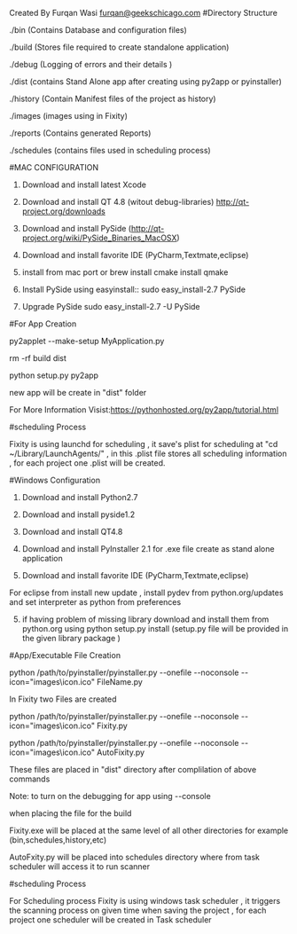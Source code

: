 Created By Furqan Wasi <furqan@geekschicago.com>
#Directory Structure

./bin (Contains Database and configuration files)

./build (Stores file required to create standalone application)

./debug (Logging of errors and their details )

./dist  (contains Stand Alone app after creating using py2app or pyinstaller)

./history (Contain Manifest files of the project as history)

./images (images using in Fixity)

./reports (Contains generated Reports)

./schedules (contains files used in scheduling process) 


#MAC CONFIGURATION

1) Download and install latest Xcode

2) Download and install QT 4.8 (witout debug-libraries) http://qt-project.org/downloads

3) Download and install PySide (http://qt-project.org/wiki/PySide_Binaries_MacOSX)

3) Download and install favorite IDE (PyCharm,Textmate,eclipse)

4) install from mac port or brew
       install cmake
       install qmake


4) Install PySide using easyinstall:: sudo easy_install-2.7 PySide

5) Upgrade PySide sudo easy_install-2.7 -U PySide

#For App Creation

py2applet --make-setup MyApplication.py

rm -rf build dist

python setup.py py2app

new app will be create in "dist" folder

For More Information Visist:https://pythonhosted.org/py2app/tutorial.html

#scheduling Process

Fixity is using launchd for scheduling , it save's plist for scheduling at "cd ~/Library/LaunchAgents/" , in this .plist file stores all scheduling information , for each project one .plist will be created.


#Windows Configuration

1) Download and install Python2.7

2) Download and install pyside1.2

2) Download and install QT4.8

3) Download and install PyInstaller 2.1 for .exe file create as stand alone application

4) Download and install favorite IDE (PyCharm,Textmate,eclipse)

For eclipse from install new update , install pydev from python.org/updates and set interpreter as python from preferences  

5) if having problem of missing library download and install them from python.org using python setup.py install (setup.py file will be provided in the given library package ) 

#App/Executable File Creation

python /path/to/pyinstaller/pyinstaller.py --onefile --noconsole --icon="images\icon.ico" FileName.py

In Fixity two Files are created

python /path/to/pyinstaller/pyinstaller.py --onefile --noconsole --icon="images\icon.ico" Fixity.py

python /path/to/pyinstaller/pyinstaller.py --onefile --noconsole --icon="images\icon.ico" AutoFixity.py

These files are placed in "dist" directory after complilation of above commands 


Note: to turn on the debugging for app using --console 


when placing the file for the build 

Fixity.exe will be placed at the same level of all other directories for example (bin,schedules,history,etc) 

AutoFxity.py will be placed into schedules directory where from task scheduler will access it to run scanner


#scheduling Process

For Scheduling process Fixity is using windows task scheduler , it triggers the scanning process on given time when saving the project , for each project one scheduler will be created in Task scheduler   




